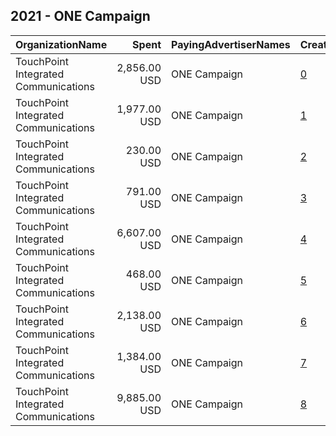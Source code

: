 ## 2021 - ONE Campaign 
|OrganizationName|Spent|PayingAdvertiserNames|CreativeUrls|Impressions|Genders|AgeBrackets|CountryCodes|BillingAddresses|CandidateBallotInformation|
|:---|---:|:---|:---|---:|:---|:---|:---|:---|:---|
|TouchPoint Integrated Communications|2,856.00 USD|ONE Campaign|[0](https://www.snap.com/political-ads/asset/4454bb1864c0481e1eee042a860bca120b7cd6b2076a035e7994f3663d2d0876?mediaType=mp4)|785,114||18-34|canada|"16 Thorndal Circle,Darien,06820,US"||
|TouchPoint Integrated Communications|1,977.00 USD|ONE Campaign|[1](https://www.snap.com/political-ads/asset/785a2da5674fb9971a1b178877182bbacb33bbebe951554f1b0640ef4ff5ddc1?mediaType=mp4)|686,925||18-34|united kingdom|"16 Thorndal Circle,Darien,06820,US"||
|TouchPoint Integrated Communications|230.00 USD|ONE Campaign|[2](https://www.snap.com/political-ads/asset/785a2da5674fb9971a1b178877182bbacb33bbebe951554f1b0640ef4ff5ddc1?mediaType=mp4)|92,394||18-34|south africa|"16 Thorndal Circle,Darien,06820,US"||
|TouchPoint Integrated Communications|791.00 USD|ONE Campaign|[3](https://www.snap.com/political-ads/asset/785a2da5674fb9971a1b178877182bbacb33bbebe951554f1b0640ef4ff5ddc1?mediaType=mp4)|1,576,144||18-34|nigeria|"16 Thorndal Circle,Darien,06820,US"||
|TouchPoint Integrated Communications|6,607.00 USD|ONE Campaign|[4](https://www.snap.com/political-ads/asset/4454bb1864c0481e1eee042a860bca120b7cd6b2076a035e7994f3663d2d0876?mediaType=mp4)|4,700,813||18-34|france|"16 Thorndal Circle,Darien,06820,US"||
|TouchPoint Integrated Communications|468.00 USD|ONE Campaign|[5](https://www.snap.com/political-ads/asset/4454bb1864c0481e1eee042a860bca120b7cd6b2076a035e7994f3663d2d0876?mediaType=mp4)|99,057||18-34|canada|"16 Thorndal Circle,Darien,06820,US"||
|TouchPoint Integrated Communications|2,138.00 USD|ONE Campaign|[6](https://www.snap.com/political-ads/asset/785a2da5674fb9971a1b178877182bbacb33bbebe951554f1b0640ef4ff5ddc1?mediaType=mp4)|649,329||18-34|canada|"16 Thorndal Circle,Darien,06820,US"||
|TouchPoint Integrated Communications|1,384.00 USD|ONE Campaign|[7](https://www.snap.com/political-ads/asset/ba1a68b705311ad3d1e38e7ed55ab2abc90610495c6a94fa4ae266e3239f4fdc?mediaType=mp4)|500,923||18-34|germany|"16 Thorndal Circle,Darien,06820,US"||
|TouchPoint Integrated Communications|9,885.00 USD|ONE Campaign|[8](https://www.snap.com/political-ads/asset/785a2da5674fb9971a1b178877182bbacb33bbebe951554f1b0640ef4ff5ddc1?mediaType=mp4)|1,322,427||18-34|united states|"16 Thorndal Circle,Darien,06820,US"||
